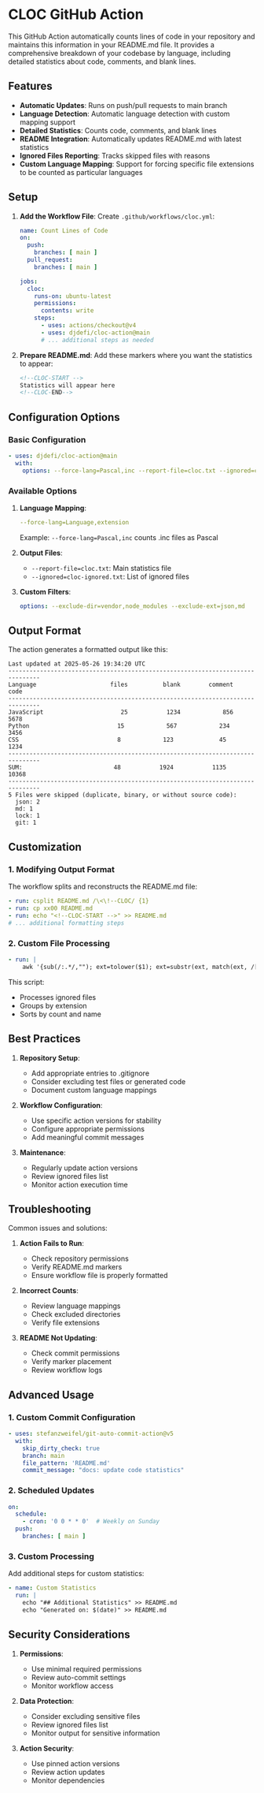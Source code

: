 # CLOC GitHub Action

This GitHub Action automatically counts lines of code in your repository and maintains this information in your README.md file. It provides a comprehensive breakdown of your codebase by language, including detailed statistics about code, comments, and blank lines.

## Features

- **Automatic Updates**: Runs on push/pull requests to main branch
- **Language Detection**: Automatic language detection with custom mapping support
- **Detailed Statistics**: Counts code, comments, and blank lines
- **README Integration**: Automatically updates README.md with latest statistics
- **Ignored Files Reporting**: Tracks skipped files with reasons
- **Custom Language Mapping**: Support for forcing specific file extensions to be counted as particular languages

## Setup

1. **Add the Workflow File**:
   Create `.github/workflows/cloc.yml`:
   ```yaml
   name: Count Lines of Code
   on:
     push:
       branches: [ main ]
     pull_request:
       branches: [ main ]

   jobs:
     cloc:
       runs-on: ubuntu-latest
       permissions:
         contents: write
       steps:
         - uses: actions/checkout@v4
         - uses: djdefi/cloc-action@main
         # ... additional steps as needed
   ```

2. **Prepare README.md**:
   Add these markers where you want the statistics to appear:
   ```markdown
   <!--CLOC-START -->
   Statistics will appear here
   <!--CLOC-END-->
   ```

## Configuration Options

### Basic Configuration

```yaml
- uses: djdefi/cloc-action@main
  with:
    options: --force-lang=Pascal,inc --report-file=cloc.txt --ignored=cloc-ignored.txt
```

### Available Options

1. **Language Mapping**:
   ```yaml
   --force-lang=Language,extension
   ```
   Example: `--force-lang=Pascal,inc` counts .inc files as Pascal

2. **Output Files**:
   - `--report-file=cloc.txt`: Main statistics file
   - `--ignored=cloc-ignored.txt`: List of ignored files

3. **Custom Filters**:
   ```yaml
   options: --exclude-dir=vendor,node_modules --exclude-ext=json,md
   ```

## Output Format

The action generates a formatted output like this:
```cloc
Last updated at 2025-05-26 19:34:20 UTC
-------------------------------------------------------------------------------
Language                     files          blank        comment           code
-------------------------------------------------------------------------------
JavaScript                      25           1234            856           5678
Python                         15            567            234           3456
CSS                            8            123             45           1234
-------------------------------------------------------------------------------
SUM:                          48           1924           1135          10368
-------------------------------------------------------------------------------
5 Files were skipped (duplicate, binary, or without source code):
  json: 2
  md: 1
  lock: 1
  git: 1
```

## Customization

### 1. Modifying Output Format

The workflow splits and reconstructs the README.md file:
```yaml
- run: csplit README.md /\<\!--CLOC/ {1}
- run: cp xx00 README.md
- run: echo "<!--CLOC-START -->" >> README.md
# ... additional formatting steps
```

### 2. Custom File Processing

```yaml
- run: |
    awk '{sub(/:.*/,""); ext=tolower($1); ext=substr(ext, match(ext, /[^\/]*$/)); ext=substr(ext, match(ext, /\.[^.]*$/)+1); counts[ext]++} END {for(i in counts) {printf("  %s: %d\n",i,counts[i])}}' cloc-ignored.txt | sort -t: -k2nr -k1 >> README.md
```
This script:
- Processes ignored files
- Groups by extension
- Sorts by count and name

## Best Practices

1. **Repository Setup**:
   - Add appropriate entries to .gitignore
   - Consider excluding test files or generated code
   - Document custom language mappings

2. **Workflow Configuration**:
   - Use specific action versions for stability
   - Configure appropriate permissions
   - Add meaningful commit messages

3. **Maintenance**:
   - Regularly update action versions
   - Review ignored files list
   - Monitor action execution time

## Troubleshooting

Common issues and solutions:

1. **Action Fails to Run**:
   - Check repository permissions
   - Verify README.md markers
   - Ensure workflow file is properly formatted

2. **Incorrect Counts**:
   - Review language mappings
   - Check excluded directories
   - Verify file extensions

3. **README Not Updating**:
   - Check commit permissions
   - Verify marker placement
   - Review workflow logs

## Advanced Usage

### 1. Custom Commit Configuration

```yaml
- uses: stefanzweifel/git-auto-commit-action@v5
  with:
    skip_dirty_check: true
    branch: main
    file_pattern: 'README.md'
    commit_message: "docs: update code statistics"
```

### 2. Scheduled Updates

```yaml
on:
  schedule:
    - cron: '0 0 * * 0'  # Weekly on Sunday
  push:
    branches: [ main ]
```

### 3. Custom Processing

Add additional steps for custom statistics:
```yaml
- name: Custom Statistics
  run: |
    echo "## Additional Statistics" >> README.md
    echo "Generated on: $(date)" >> README.md
```

## Security Considerations

1. **Permissions**:
   - Use minimal required permissions
   - Review auto-commit settings
   - Monitor workflow access

2. **Data Protection**:
   - Consider excluding sensitive files
   - Review ignored files list
   - Monitor output for sensitive information

3. **Action Security**:
   - Use pinned action versions
   - Review action updates
   - Monitor dependencies